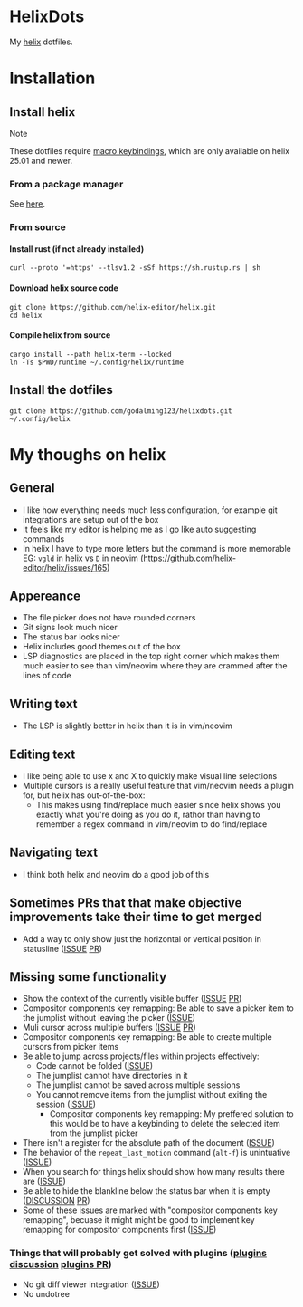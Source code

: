 # HelixDots

My [helix](https://github.com/helix-editor/helix) dotfiles.

# Installation

## Install helix

> [!NOTE]
> These dotfiles require [macro keybindings](https://helix-editor.com/news/release-25-01-highlights/#macro-keybindings), which are only available on helix 25.01 and newer.

### From a package manager

See [here](https://docs.helix-editor.com/package-managers.html).

### From source

#### Install rust (if not already installed)

```
curl --proto '=https' --tlsv1.2 -sSf https://sh.rustup.rs | sh
```

#### Download helix source code

```
git clone https://github.com/helix-editor/helix.git
cd helix
```

#### Compile helix from source

```
cargo install --path helix-term --locked
ln -Ts $PWD/runtime ~/.config/helix/runtime
```

## Install the dotfiles

```
git clone https://github.com/godalming123/helixdots.git ~/.config/helix
```

# My thoughs on helix

## General

- I like how everything needs much less configuration, for example git integrations are setup out of the box
- It feels like my editor is helping me as I go like auto suggesting commands
- In helix I have to type more letters but the command is more memorable EG: `vgld` in helix vs `D` in neovim (https://github.com/helix-editor/helix/issues/165)

## Appereance

- The file picker does not have rounded corners
- Git signs look much nicer
- The status bar looks nicer
- Helix includes good themes out of the box
- LSP diagnostics are placed in the top right corner which makes them much easier to see than vim/neovim where they are crammed after the lines of code

## Writing text

- The LSP is slightly better in helix than it is in vim/neovim

## Editing text

- I like being able to use x and X to quickly make visual line selections
- Multiple cursors is a really useful feature that vim/neovim needs a plugin for, but helix has out-of-the-box:
  - This makes using find/replace much easier since helix shows you exactly what you're doing as you do it, rathor than having to remember a regex command in vim/neovim to do find/replace

## Navigating text

- I think both helix and neovim do a good job of this

## Sometimes PRs that that make objective improvements take their time to get merged

- Add a way to only show just the horizontal or vertical position in statusline ([ISSUE](https://github.com/helix-editor/helix/discussions/10282) [PR](https://github.com/helix-editor/helix/pull/10883))

## Missing some functionality

- Show the context of the currently visible buffer ([ISSUE](https://github.com/helix-editor/helix/issues/396) [PR](https://github.com/helix-editor/helix/pull/6118))
- Compositor components key remapping: Be able to save a picker item to the jumplist without leaving the picker ([ISSUE](https://github.com/helix-editor/helix/issues/12822))
- Muli cursor across multiple buffers ([ISSUE](https://github.com/helix-editor/helix/issues/4335) [PR](https://github.com/helix-editor/helix/pull/4381#issuecomment-1382831419))
- Compositor components key remapping: Be able to create multiple cursors from picker items
- Be able to jump across projects/files within projects effectively:
  - Code cannot be folded ([ISSUE](https://github.com/helix-editor/helix/issues/1840))
  - The jumplist cannot have directories in it
  - The jumplist cannot be saved across multiple sessions
  - You cannot remove items from the jumplist without exiting the session ([ISSUE](https://github.com/helix-editor/helix/issues/4757))
    - Compositor components key remapping: My preffered solution to this would be to have a keybinding to delete the selected item from the jumplist picker
- There isn't a register for the absolute path of the document ([ISSUE](https://github.com/helix-editor/helix/issues/12881))
- The behavior of the `repeat_last_motion` command (`alt-f`) is unintuative ([ISSUE](https://github.com/helix-editor/helix/issues/8761#issuecomment-1803145453))
- When you search for things helix should show how many results there are ([ISSUE](https://github.com/helix-editor/helix/issues/2811))
- Be able to hide the blankline below the status bar when it is empty ([DISCUSSION](https://github.com/helix-editor/helix/discussions/10818) [PR](https://github.com/helix-editor/helix/pull/12204))
- Some of these issues are marked with "compositor components key remapping", becuase it might might be good to implement key remapping for compositor components first ([ISSUE](https://github.com/helix-editor/helix/issues/5505))

### Things that will probably get solved with plugins ([plugins discussion](https://github.com/helix-editor/helix/discussions/3806) [plugins PR](https://github.com/helix-editor/helix/pull/8675))

- No git diff viewer integration ([ISSUE](https://github.com/helix-editor/helix/issues/227))
- No undotree
